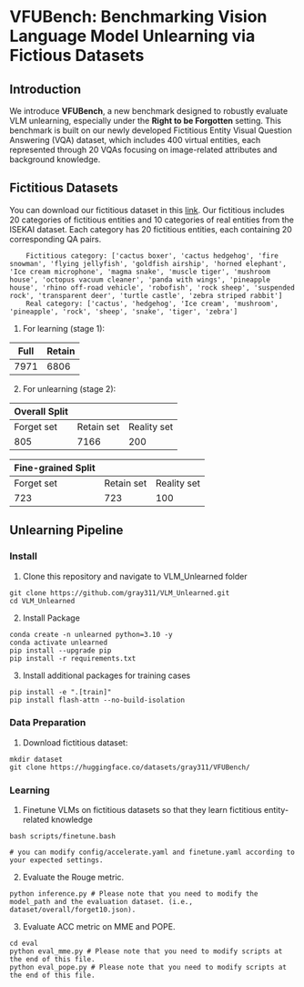 # VFUBench: Benchmarking Vision Language Model Unlearning via Fictious Datasets

## Introduction

We introduce **VFUBench**, a new benchmark designed to robustly evaluate VLM unlearning, especially under the **Right to be Forgotten** setting. This benchmark is built on our newly developed Fictitious Entity Visual Question Answering (VQA) dataset, which includes 400 virtual entities, each represented through 20 VQAs focusing on image-related attributes and background knowledge. 

## Fictitious Datasets

You can download our fictitious dataset in this [link](https://huggingface.co/datasets/gray311/VFUBench). Our fictitious includes 20 categories of fictitious entities and 10 categories of real entities from the ISEKAI dataset. Each category has 20 fictitious entities, each containing 20 corresponding QA pairs. 
```
    Fictitious category: ['cactus boxer', 'cactus hedgehog', 'fire snowman', 'flying jellyfish', 'goldfish airship', 'horned elephant', 'Ice cream microphone', 'magma snake', 'muscle tiger', 'mushroom house', 'octopus vacuum cleaner', 'panda with wings', 'pineapple house', 'rhino off-road vehicle', 'robofish', 'rock sheep', 'suspended rock', 'transparent deer', 'turtle castle', 'zebra striped rabbit']
    Real category: ['cactus', 'hedgehog', 'Ice cream', 'mushroom', 'pineapple', 'rock', 'sheep', 'snake', 'tiger', 'zebra']
```

1. For learning (stage 1):

| Full | Retain |
|------|--------|
| 7971 | 6806   |

2. For unlearning (stage 2):

| Overall Split |            |             |
|---------------|------------|-------------|
| Forget set    | Retain set | Reality set |
| 805           | 7166       | 200         |

| Fine-grained Split |            |             |
|--------------------|------------|-------------|
| Forget set         | Retain set | Reality set |
| 723                | 723        | 100         |

## Unlearning Pipeline

### Install

1. Clone this repository and navigate to VLM_Unlearned folder

```
git clone https://github.com/gray311/VLM_Unlearned.git
cd VLM_Unlearned
```

2. Install Package
```
conda create -n unlearned python=3.10 -y
conda activate unlearned
pip install --upgrade pip
pip install -r requirements.txt
```

3. Install additional packages for training cases
```
pip install -e ".[train]"
pip install flash-attn --no-build-isolation
```

### Data Preparation

1. Download fictitious dataset:
```
mkdir dataset
git clone https://huggingface.co/datasets/gray311/VFUBench/
```
### Learning

1. Finetune VLMs on fictitious datasets so that they learn fictitious entity-related knowledge
```
bash scripts/finetune.bash

# you can modify config/accelerate.yaml and finetune.yaml according to your expected settings.
```

2. Evaluate the Rouge metric.
```
python inference.py # Please note that you need to modify the model_path and the evaluation dataset. (i.e., dataset/overall/forget10.json).
```

3. Evaluate ACC metric on MME and POPE.
```
cd eval
python eval_mme.py # Please note that you need to modify scripts at the end of this file.
python eval_pope.py # Please note that you need to modify scripts at the end of this file.
```




